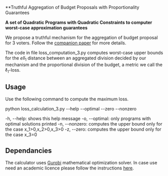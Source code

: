 **Truthful Aggregation of Budget Proposals with Proportionality Guarantees

**A set of Quadratic Programs with Quadratic Constraints to computer worst-case approximation guarantees**

We propose a truthful mechanism for the aggregation of budget proposal for $3$ voters. Follow the [companion paper]() for more details.

The code in file loss_computation_3.py computes worst-case upper bounds for the $ell_1$ distance between an aggregated division decided by our mechanism and 
the proportional division of the budget, a metric we call the $\ell_1$-loss.

## Usage

Use the following command to compute the maximum loss.

python loss_calculation_3.py --help --optimal --zero --nonzero

-h, --help: shows this help message
-o, --optimal: only programs with optimal solutions printed
-n, --nonzero: computes the upper bound only for the case x_1>0,x_2>0,x_3>0
-z, --zero: computes the upper bound only for the case x_3=0

## Dependancies

The calculator uses [Gurobi](www.gurobi.com) mathematical optimization solver. In case use need an academic licence please follow the instructions [here](https://www.gurobi.com/academia/academic-program-and-licenses/).

